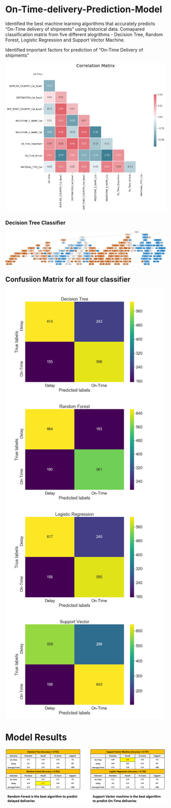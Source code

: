 # On-Time-delivery-Prediction-Model

Identified the best machine learning algorithms that accurately predicts “On-Time delivery of shipments” using historical data. 
Comapared classification matrix from five different alogrithms - Decision Tree, Random Forest, Logistic Regression and Support Vector Machine.

Identified important factors for prediction of “On-Time Delivery of shipments”
 
![Correlation between dependent and independent variables](https://github.com/aashay246/On-Time-delivery-Prediction-Model/blob/main/Corr_all.png)

### Decision Tree Classifier 
![Decision Tree Classifier](https://github.com/aashay246/On-Time-delivery-Prediction-Model/blob/main/shipment_tree.png)

## Confusiion Matrix for all four classifier

<img src="https://github.com/aashay246/On-Time-delivery-Prediction-Model/blob/main/DT.png" width="500"/> <img src="https://github.com/aashay246/On-Time-delivery-Prediction-Model/blob/main/rfc.png" width="500"/>
<img src="https://github.com/aashay246/On-Time-delivery-Prediction-Model/blob/main/LR.png" width="500"/> <img src="https://github.com/aashay246/On-Time-delivery-Prediction-Model/blob/main/svc.png" width="500"/>

# Model Results 

![](https://github.com/aashay246/On-Time-delivery-Prediction-Model/blob/main/Result.png)
